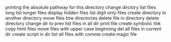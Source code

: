 printing the absolute pathway for this directory
change dirctory
list files long
list longer files
display hidden files
list digit only files
create directory in another directory
move files btw directories
delete file in directory
delete directory
change dir to prev
list files in all dir
print file
create symbolic link
copy html files
move files with upper case beginning
del all files in current dir
create script in dir
list all files with comma
create magic file

